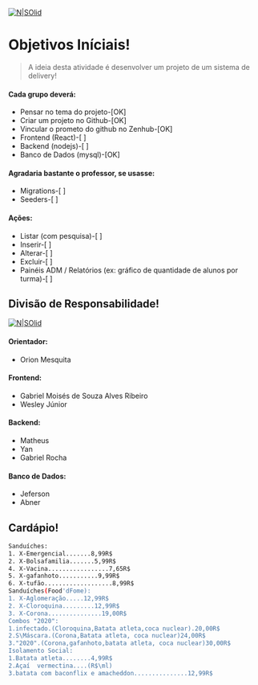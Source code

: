 [![N|SOlid](https://1.bp.blogspot.com/-nGVhzxGtuyM/X0ccRbQb1bI/AAAAAAAAAzA/-fIqsO-6zhEy1Ch9x6cgzpbWZE99_V1tgCLcBGAsYHQ/s305/button_foodd-fome.png)](https://github.com/PI-IESB/P-I)

# Objetivos Iníciais!
> A ideia desta atividade é desenvolver um projeto de um sistema de delivery!
#### Cada grupo deverá: 

- Pensar no tema do projeto-[OK]
- Criar um projeto no Github-[OK]
- Vincular o prometo do github no Zenhub-[OK]
- Frontend (React)-[  ]
- Backend (nodejs)-[  ]
- Banco de Dados (mysql)-[OK]

#### Agradaria bastante o professor, se usasse: 
- Migrations-[  ]
- Seeders-[  ]

#### Ações:
- Listar (com pesquisa)-[  ]
- Inserir-[  ]
- Alterar-[  ]
- Excluir-[  ]
- Painéis ADM / Relatórios (ex: gráfico de quantidade de alunos por turma)-[  ]

## Divisão de Responsabilidade!

[![N|SOlid](https://1.bp.blogspot.com/-HcwDQlNnGRY/X0ckgb2XMEI/AAAAAAAAAzY/nvV52nl6zHA5_RgXHA2FccQO2RLfxrijQCLcBGAsYHQ/s181/button_zenhub.png)](https://app.zenhub.com/workspaces/projeto-pi-5f3e7f9d576e1f00145abd01/board?repos=288999093)

#### Orientador:
- Orion Mesquita
#### Frontend:
- Gabriel Moisés de Souza Alves Ribeiro 
- Wesley Júnior 
#### Backend:
- Matheus
- Yan
- Gabriel Rocha
#### Banco de Dados:
- Jeferson
- Abner

## Cardápio!

```sh
Sanduíches:
1. X-Emergencial.......8,99R$
2. X-Bolsafamilia.......5,99R$
4. X-Vacina.................7,65R$
5. X-gafanhoto...........9,99R$
6. X-tufão...................8,99R$
Sanduíches(Food'dFome):
1. X-Aglomeração.....12,99R$
2. X-Cloroquina.........12,99R$
3. X-Corona...............19,00R$
Combos "2020":
1.infectado.(Cloroquina,Batata atleta,coca nuclear).20,00R$
2.S\Máscara.(Corona,Batata atleta, coca nuclear)24,00R$
3."2020".(Corona,gafanhoto,batata atleta, coca nuclear)30,00R$
Isolamento Social:
1.Batata atleta........4,99R$
2.Açaí  vermectina....(R$\ml)
3.batata com baconflix e amacheddon...............12,99R$
```
